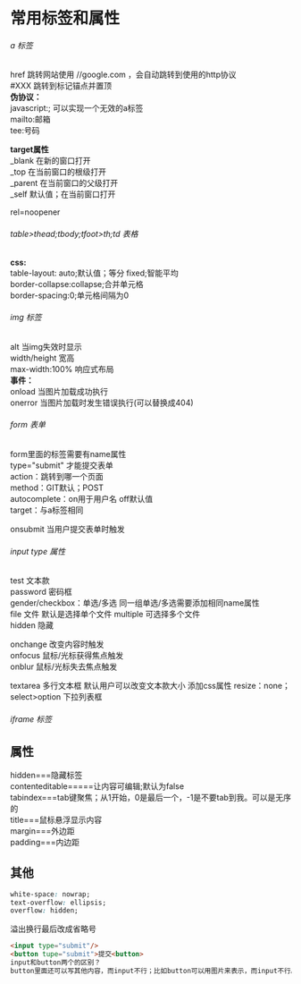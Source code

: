 # 常用标签和属性
###### a 标签  
href    跳转网站使用 //google.com ，会自动跳转到使用的http协议  
#XXX    跳转到标记锚点并置顶  
**伪协议：**  
javascript:;    可以实现一个无效的a标签  
mailto:邮箱  
tee:号码  

**target属性**  
    _blank  在新的窗口打开  
    _top    在当前窗口的根级打开  
    _parent 在当前窗口的父级打开  
    _self   默认值；在当前窗口打开  
    
rel=noopener

###### table>thead;tbody;tfoot>th;td   表格
**css:**  
table-layout: auto;默认值；等分 fixed;智能平均  
border-collapse:collapse;合并单元格  
border-spacing:0;单元格间隔为0  

###### img 标签
alt 当img失效时显示  
width/height 宽高  
max-width:100% 响应式布局  
**事件：**  
onload 当图片加载成功执行  
onerror 当图片加载时发生错误执行(可以替换成404)  

###### form 表单
form里面的标签需要有name属性  
type="submit" 才能提交表单  
action：跳转到哪一个页面  
method：GIT默认；POST  
autocomplete：on用于用户名  off默认值  
target：与a标签相同  

onsubmit 当用户提交表单时触发  

###### input type 属性
test 文本款  
password 密码框  
gender/checkbox：单选/多选 同一组单选/多选需要添加相同name属性  
file 文件 默认是选择单个文件 multiple 可选择多个文件  
hidden 隐藏

onchange 改变内容时触发  
onfocus 鼠标/光标获得焦点触发  
onblur  鼠标/光标失去焦点触发

textarea 多行文本框 默认用户可以改变文本款大小 添加css属性 resize：none；  
select>option 下拉列表框

###### iframe 标签


## 属性
hidden===隐藏标签  
contenteditable=====让内容可编辑;默认为false  
tabindex===tab键聚焦；从1开始，0是最后一个，-1是不要tab到我。可以是无序的  
title===鼠标悬浮显示内容  
margin===外边距  
padding===内边距  

## 其他
```css
white-space: nowrap;
text-overflow: ellipsis;
overflow: hidden;
```
溢出换行最后改成省略号


```html
<input type="submit"/>
<button tupe="submit">提交<button>
input和button两个的区别？
button里面还可以写其他内容，而input不行；比如button可以用图片来表示，而input不行。
```


